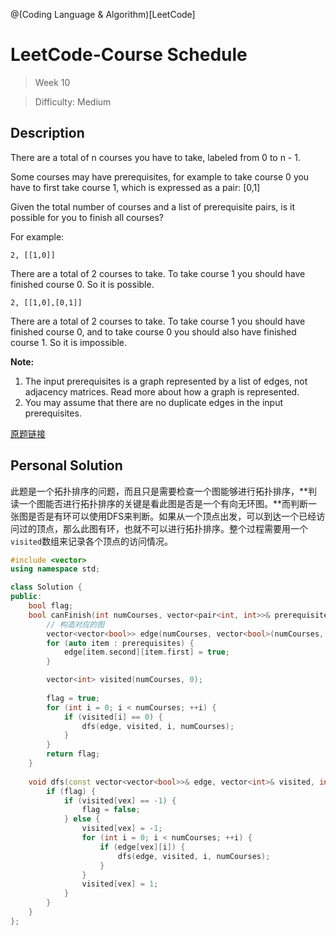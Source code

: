 @(Coding Language & Algorithm)[LeetCode]

# LeetCode-Course Schedule

> Week 10

> Difficulty: Medium

## Description

There are a total of n courses you have to take, labeled from 0 to n - 1.

Some courses may have prerequisites, for example to take course 0 you have to first take course 1, which is expressed as a pair: [0,1]

Given the total number of courses and a list of prerequisite pairs, is it possible for you to finish all courses?

For example:

```
2, [[1,0]]
```
There are a total of 2 courses to take. To take course 1 you should have finished course 0. So it is possible.

```
2, [[1,0],[0,1]]
```

There are a total of 2 courses to take. To take course 1 you should have finished course 0, and to take course 0 you should also have finished course 1. So it is impossible.

**Note:**
1. The input prerequisites is a graph represented by a list of edges, not adjacency matrices. Read more about how a graph is represented.
2. You may assume that there are no duplicate edges in the input prerequisites.

[原题链接](https://leetcode.com/problems/course-schedule/description/)

## Personal Solution

此题是一个拓扑排序的问题，而且只是需要检查一个图能够进行拓扑排序，**判读一个图能否进行拓扑排序的关键是看此图是否是一个有向无环图。**而判断一张图是否是有环可以使用DFS来判断。如果从一个顶点出发，可以到达一个已经访问过的顶点，那么此图有环，也就不可以进行拓扑排序。整个过程需要用一个`visited`数组来记录各个顶点的访问情况。

```cpp
#include <vector>
using namespace std;

class Solution {
public:
    bool flag;
    bool canFinish(int numCourses, vector<pair<int, int>>& prerequisites) {
        // 构造对应的图
        vector<vector<bool>> edge(numCourses, vector<bool>(numCourses, false));
        for (auto item : prerequisites) {
            edge[item.second][item.first] = true;
        }

        vector<int> visited(numCourses, 0);
        
        flag = true;
        for (int i = 0; i < numCourses; ++i) {
            if (visited[i] == 0) {
                dfs(edge, visited, i, numCourses);
            }
        }
        return flag;
    }
    
    void dfs(const vector<vector<bool>>& edge, vector<int>& visited, int vex, int numCourses) {
        if (flag) {
            if (visited[vex] == -1) {
                flag = false;
            } else {
                visited[vex] = -1;
                for (int i = 0; i < numCourses; ++i) {
                    if (edge[vex][i]) {
                        dfs(edge, visited, i, numCourses);
                    }
                }
                visited[vex] = 1;
            } 
        }
    }
};
```


